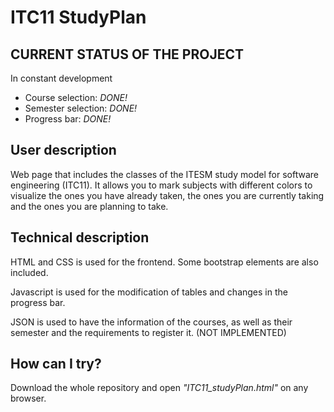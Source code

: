 # ITC11 StudyPlan

## CURRENT STATUS OF THE PROJECT
In constant development
- Course selection: *DONE!*
- Semester selection: *DONE!*
- Progress bar: *DONE!*

## User description

Web page that includes the classes of the ITESM study model for software engineering (ITC11). It allows you to mark subjects with different colors to visualize the ones you have already taken, the ones you are currently taking and the ones you are planning to take.

## Technical description

HTML and CSS is used for the frontend. Some bootstrap elements are also included.

Javascript is used for the modification of tables and changes in the progress bar.

JSON is used to have the information of the courses, as well as their semester and the requirements to register it. (NOT IMPLEMENTED)

## How can I try?

Download the whole repository and open *"ITC11_studyPlan.html"* on any browser.
